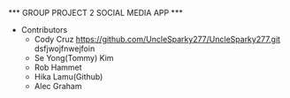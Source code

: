 *** GROUP PROJECT 2 SOCIAL MEDIA APP ***


- Contributors 
    - Cody Cruz https://github.com/UncleSparky277/UncleSparky277.git dsfjwojfnwejfoin
    - Se Yong(Tommy) Kim
    - Rob Hammet
    - Hika Lamu(Github)
    - Alec Graham

